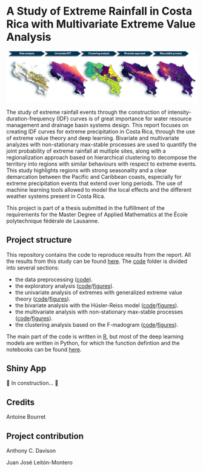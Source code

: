 # A Study of Extreme Rainfall in Costa Rica with Multivariate Extreme Value Analysis

<p align="center">
  <img src="presentation/Images/Plots_recap.png" width="700"/>
</p>

The study of extreme rainfall events through the construction of intensity-duration-frequency (IDF) curves is of great importance for water resource management and drainage basin systems design. This report focuses on creating IDF curves for extreme precipitation in Costa Rica, through the use of extreme value theory and deep learning. Bivariate and multivariate analyzes with non-stationary max-stable processes are used to quantify the joint probability of extreme rainfall at multiple sites, along with a regionalization approach based on hierarchical clustering to decompose the territory into regions with similar behaviours with respect to extreme events. This study highlights regions with strong seasonality and a clear demarcation between the Pacific and Caribbean coasts, especially for extreme precipitation events that extend over long periods. The use of machine learning tools allowed to model the local effects and the different weather systems present in Costa Rica.

This project is part of a thesis submitted in the fulfillment of the requirements for the Master Degree of Applied Mathematics at the École polytechnique fédérale de Lausanne. 

## Project structure

This repository contains the code to reproduce results from the report. All the results from this study can be found [here](results). The [code](code) folder is divided into several sections:
- the data preprocessing ([code](code/Chapter_1_Intro.R)).
- the exploratory analysis ([code](code/Chapter_2_Exploratory_Analysis.R)/[figures](results/Figures/chapter_2_exploratory_analysis)).
- the univariate analysis of extremes with generalized extreme value theory ([code](code/Chapter_3_Univariate_Analysis.R)/[figures](results/Figures/chapter_3_univariate_analysis)).
- the bivariate analysis with the Hüsler-Reiss model ([code](code/Chapter_4_Bivariate_Analysis.R)/[figures](results/Figures/chapter_4_bivariate_analysis)).
- the multivariate analysis with non-stationary max-stable processes ([code](code/Chapter_5_Multivariate_Analysis.R)/[figures](results/Figures/chapter_5_multivariate_analysis)).
- the clustering analysis based on the F-madogram ([code](code/Chapter_6_Clustering_Analysis.R)/[figures](results/Figures/chapter_6_clustering_analysis)).

The main part of the code is written in [R](https://www.r-project.org/), but most of the deep learning models are written in Python, for which the function defintion and the notebooks can be found [here](code/codePython).


## Shiny App

:construction: In construction... :construction:

## Credits

Antoine Bourret

## Project contribution

Anthony C. Davison

Juan José Leitón-Montero
